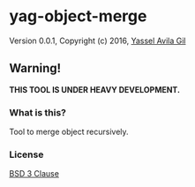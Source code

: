 yag-object-merge
=====

Version 0.0.1, Copyright (c) 2016, [Yassel Avila Gil](http://yasselavila.com)

## Warning!

**THIS TOOL IS UNDER HEAVY DEVELOPMENT.**

### What is this?

Tool to merge object recursively.

### License

[BSD 3 Clause](./LICENSE.txt)
